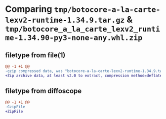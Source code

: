 # Comparing `tmp/botocore-a-la-carte-lexv2-runtime-1.34.9.tar.gz` & `tmp/botocore_a_la_carte_lexv2_runtime-1.34.90-py3-none-any.whl.zip`

## filetype from file(1)

```diff
@@ -1 +1 @@
-gzip compressed data, was "botocore-a-la-carte-lexv2-runtime-1.34.9.tar", last modified: Thu Dec 28 01:06:53 2023, max compression
+Zip archive data, at least v2.0 to extract, compression method=deflate
```

## filetype from diffoscope

```diff
@@ -1 +1 @@
-GzipFile
+ZipFile
```

